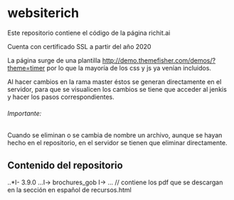 # websiterich
Este repositorio contiene el código de la página richit.ai

Cuenta con certificado SSL a partir del año 2020

La página surge de una plantilla http://demo.themefisher.com/demos/?theme=timer
por lo que la mayoría de los css y js ya venían incluidos.

Al hacer cambios en la rama master éstos se generan directamente en el servidor, para que se visualicen los cambios se tiene que acceder al jenkis y hacer los pasos correspondientes.

###### Importante:
Cuando se eliminan o se cambia de nombre un archivo, aunque se hayan hecho en el repositorio, en el servidor se tienen que eliminar directamente.

## Contenido del repositorio

..*I- 3.9.0
...I-> brochures_gob
		I-> … // contiene los pdf que se descargan en la sección en español de recursos.html
